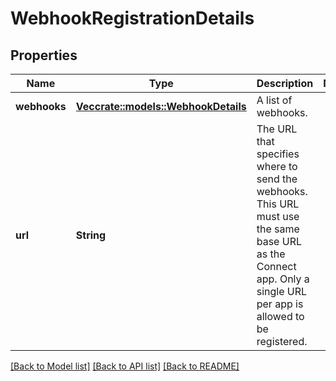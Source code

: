 # WebhookRegistrationDetails

## Properties

Name | Type | Description | Notes
------------ | ------------- | ------------- | -------------
**webhooks** | [**Vec<crate::models::WebhookDetails>**](WebhookDetails.md) | A list of webhooks. | 
**url** | **String** | The URL that specifies where to send the webhooks. This URL must use the same base URL as the Connect app. Only a single URL per app is allowed to be registered. | 

[[Back to Model list]](../README.md#documentation-for-models) [[Back to API list]](../README.md#documentation-for-api-endpoints) [[Back to README]](../README.md)


